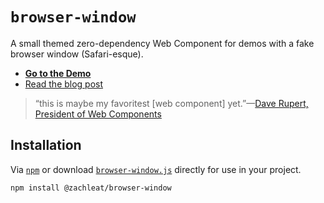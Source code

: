 # `browser-window`

A small themed zero-dependency Web Component for demos with a fake browser window (Safari-esque).

* [**Go to the Demo**](https://zachleat.github.io/browser-window/demo.html)
* [Read the blog post](https://www.zachleat.com/web/browser-window/)

> “this is maybe my favoritest [web component] yet.”—[Dave Rupert, President of Web Components](https://mastodon.social/@davatron5000/111301972550207963)

## Installation

Via [`npm`](https://www.npmjs.com/package/@zachleat/browser-window) or download [`browser-window.js`](./browser-window.js) directly for use in your project.

```sh
npm install @zachleat/browser-window
```